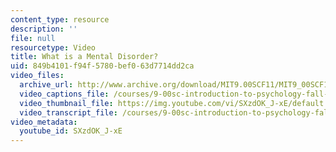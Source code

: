```yaml
---
content_type: resource
description: ''
file: null
resourcetype: Video
title: What is a Mental Disorder?
uid: 849b4101-f94f-5780-bef0-63d7714dd2ca
video_files:
  archive_url: http://www.archive.org/download/MIT9.00SCF11/MIT9_00SCF11_lec20_300k.mp4
  video_captions_file: /courses/9-00sc-introduction-to-psychology-fall-2011/7b5f731685cd5ae8bb8966660e297350_SXzdOK_J-xE.vtt
  video_thumbnail_file: https://img.youtube.com/vi/SXzdOK_J-xE/default.jpg
  video_transcript_file: /courses/9-00sc-introduction-to-psychology-fall-2011/9b91019da663bfd0c8a1f9d1c4ddc4e2_SXzdOK_J-xE.pdf
video_metadata:
  youtube_id: SXzdOK_J-xE
---
```

